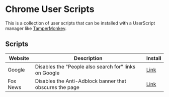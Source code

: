 # Chrome User Scripts

This is a collection of user scripts that can be installed with a UserScript manager like [TamperMonkey](https://chrome.google.com/webstore/detail/dhdgffkkebhmkfjojejmpbldmpobfkfo).

## Scripts

| Website  | Description                                             | Install                                                                                        |
|----------|---------------------------------------------------------|------------------------------------------------------------------------------------------------|
| Google   | Disables the "People also search for" links on Google   | [Link](https://github.com/hershal/chrome-user-scripts/raw/master/google-no-suggest.user.js)    |
| Fox News | Disables the Anti-Adblock banner that obscures the page | [Link](https://github.com/hershal/chrome-user-scripts/raw/master/foxnews-anti-adblock.user.js) |

